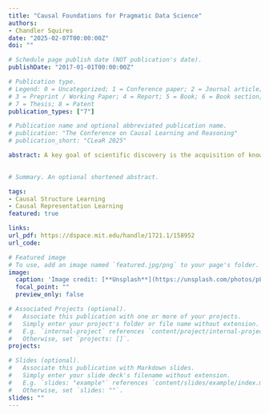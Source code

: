 ```yaml
---
title: "Causal Foundations for Pragmatic Data Science"
authors:
- Chandler Squires
date: "2025-02-07T00:00:00Z"
doi: ""

# Schedule page publish date (NOT publication's date).
publishDate: "2017-01-01T00:00:00Z"

# Publication type.
# Legend: 0 = Uncategorized; 1 = Conference paper; 2 = Journal article;
# 3 = Preprint / Working Paper; 4 = Report; 5 = Book; 6 = Book section;
# 7 = Thesis; 8 = Patent
publication_types: ["7"]

# Publication name and optional abbreviated publication name.
# publication: "The Conference on Causal Learning and Reasoning"
# publication_short: "CLeaR 2025"

abstract: A key goal of scientific discovery is the acquisition of knowledge that is practically useful for societal endeavors, such as the development of medicine or the design of fruitful economic policies. In this thesis, I place front and center the role that scientific models play in the process of decision-making, emphasizing the importance of causal models in science, i.e., models which describe the possible effects of actions upon a system. The work contained explores central topics in this domain, including causal discovery (learning causal models from data), causal representation learning (learning how to coarse-grain observations into causally sensible “macro-variables”), and end-to-end causal inference (the interplay between causal discovery and downstream decision-making).
 

# Summary. An optional shortened abstract.

tags:
- Causal Structure Learning
- Causal Representation Learning 
featured: true

links:
url_pdf: https://dspace.mit.edu/handle/1721.1/158952
url_code: 

# Featured image
# To use, add an image named `featured.jpg/png` to your page's folder. 
image:
  caption: 'Image credit: [**Unsplash**](https://unsplash.com/photos/pLCdAaMFLTE)'
  focal_point: ""
  preview_only: false

# Associated Projects (optional).
#   Associate this publication with one or more of your projects.
#   Simply enter your project's folder or file name without extension.
#   E.g. `internal-project` references `content/project/internal-project/index.md`.
#   Otherwise, set `projects: []`.
projects:

# Slides (optional).
#   Associate this publication with Markdown slides.
#   Simply enter your slide deck's filename without extension.
#   E.g. `slides: "example"` references `content/slides/example/index.md`.
#   Otherwise, set `slides: ""`.
slides: ""
---
```



